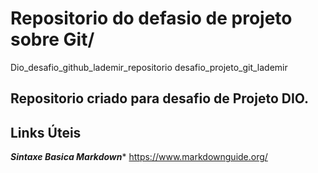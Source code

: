 # Repositorio do defasio de projeto sobre Git/
Dio_desafio_github_lademir_repositorio
desafio_projeto_git_lademir


## Repositorio criado para desafio de Projeto DIO. ##

## Links Úteis
 ***Sintaxe Basica Markdown****    https://www.markdownguide.org/
